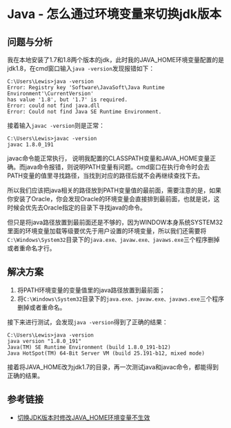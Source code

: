# Java - 怎么通过环境变量来切换jdk版本

## 问题与分析

我在本地安装了1.7和1.8两个版本的jdk，此时我的JAVA_HOME环境变量配置的是jdk1.8，在cmd窗口输入`java -version`发现报错如下：

```
C:\Users\Lewis>java -version
Error: Registry key 'Software\JavaSoft\Java Runtime Environment'\CurrentVersion'
has value '1.8', but '1.7' is required.
Error: could not find java.dll
Error: Could not find Java SE Runtime Environment.
```
<!-- more -->

接着输入`javac -version`则是正常：
```
C:\Users\Lewis>javac -version
javac 1.8.0_191
```

javac命令能正常执行， 说明我配置的CLASSPATH变量和JAVA_HOME变量正确。而java命令报错，则说明PATH变量有问题。cmd窗口在执行命令时会去PATH变量的值里寻找路径，当找到对应的路径后就不会再继续查找下去。

所以我们应该把java相关的路径放到PATH变量值的最前面，需要注意的是，如果你安装了Oracle，你会发现Oracle的环境变量会直接排到最前面，也就是说，这时候会优先去Oracle指定的目录下寻找java的命令。

但只是将java路径放置到最前面还是不够的，因为WINDOW本身系统SYSTEM32里面的环境变量加载等级要优先于用户设置的环境变量，所以我们还需要将`C:\Windows\System32`目录下的`java.exe、javaw.exe、javaws.exe`三个程序删掉或者重命名才行。

## 解决方案

1. 将PATH环境变量的变量值里的java路径放置到最前面；
2. 将`C:\Windows\System32`目录下的`java.exe、javaw.exe、javaws.exe`三个程序删掉或者重命名。

接下来进行测试，会发现`java -version`得到了正确的结果：
```
C:\Users\Lewis>java -version
java version "1.8.0_191"
Java(TM) SE Runtime Environment (build 1.8.0_191-b12)
Java HotSpot(TM) 64-Bit Server VM (build 25.191-b12, mixed mode)
```

接着将JAVA_HOME改为jdk1.7的目录，再一次测试java和javac命令，都能得到正确的结果。

## 参考链接

* [切换JDK版本时修改JAVA_HOME环境变量不生效](https://blog.csdn.net/wandrong/article/details/77573945)